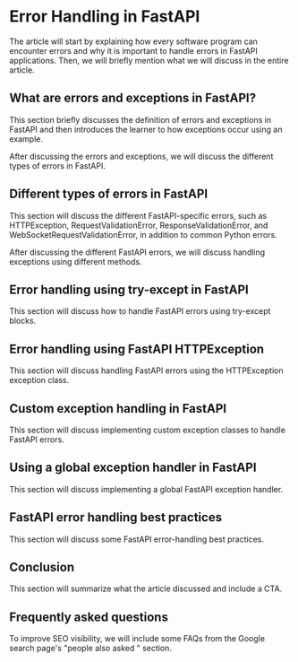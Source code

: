 # Error Handling in FastAPI
The article will start by explaining how every software program can encounter errors and why it is important to handle errors in FastAPI applications. Then, we will briefly mention what we will discuss in the entire article.

## What are errors and exceptions in FastAPI?
This section briefly discusses the definition of errors and exceptions in FastAPI and then introduces the learner to how exceptions occur using an example.

After discussing the errors and exceptions, we will discuss the different types of errors in FastAPI.

## Different types of errors in FastAPI

This section will discuss the different FastAPI-specific errors, such as HTTPException, RequestValidationError, ResponseValidationError, and WebSocketRequestValidationError, in addition to common Python errors. 

After discussing the different FastAPI errors, we will discuss handling exceptions using different methods.

## Error handling using try-except in FastAPI
This section will discuss how to handle FastAPI errors using try-except blocks.

## Error handling using FastAPI HTTPException
This section will discuss handling FastAPI errors using the HTTPException exception class.

## Custom exception handling in FastAPI
This section will discuss implementing custom exception classes to handle FastAPI errors.

## Using a global exception handler in FastAPI

This section will discuss implementing a global FastAPI exception handler.

## FastAPI error handling best practices
This section will discuss some FastAPI error-handling best practices.

## Conclusion
This section will summarize what the article discussed and include a CTA.

## Frequently asked questions

To improve SEO visibility, we will include some FAQs from the Google search page's "people also asked " section.
